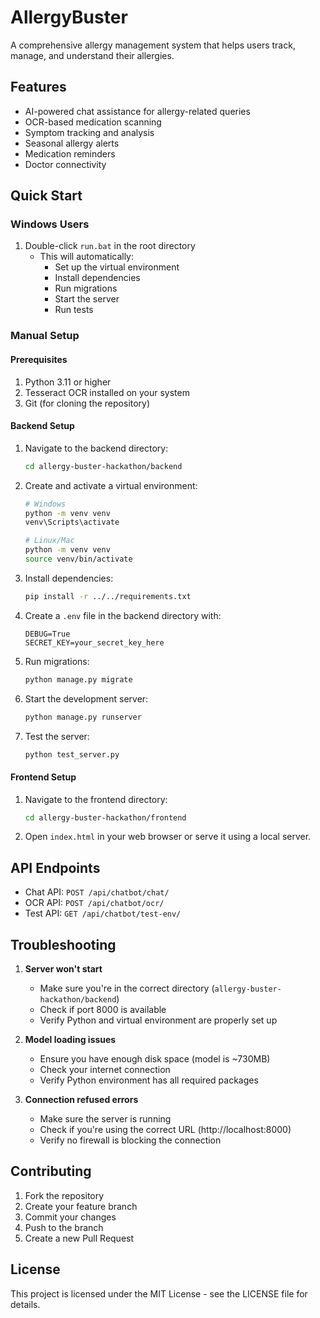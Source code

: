 # AllergyBuster

A comprehensive allergy management system that helps users track, manage, and understand their allergies.

## Features

- AI-powered chat assistance for allergy-related queries
- OCR-based medication scanning
- Symptom tracking and analysis
- Seasonal allergy alerts
- Medication reminders
- Doctor connectivity

## Quick Start

### Windows Users

1. Double-click `run.bat` in the root directory
   - This will automatically:
     - Set up the virtual environment
     - Install dependencies
     - Run migrations
     - Start the server
     - Run tests

### Manual Setup

#### Prerequisites

1. Python 3.11 or higher
2. Tesseract OCR installed on your system
3. Git (for cloning the repository)

#### Backend Setup

1. Navigate to the backend directory:

   ```bash
   cd allergy-buster-hackathon/backend
   ```

2. Create and activate a virtual environment:

   ```bash
   # Windows
   python -m venv venv
   venv\Scripts\activate

   # Linux/Mac
   python -m venv venv
   source venv/bin/activate
   ```

3. Install dependencies:

   ```bash
   pip install -r ../../requirements.txt
   ```

4. Create a `.env` file in the backend directory with:

   ```
   DEBUG=True
   SECRET_KEY=your_secret_key_here
   ```

5. Run migrations:

   ```bash
   python manage.py migrate
   ```

6. Start the development server:

   ```bash
   python manage.py runserver
   ```

7. Test the server:
   ```bash
   python test_server.py
   ```

#### Frontend Setup

1. Navigate to the frontend directory:

   ```bash
   cd allergy-buster-hackathon/frontend
   ```

2. Open `index.html` in your web browser or serve it using a local server.

## API Endpoints

- Chat API: `POST /api/chatbot/chat/`
- OCR API: `POST /api/chatbot/ocr/`
- Test API: `GET /api/chatbot/test-env/`

## Troubleshooting

1. **Server won't start**

   - Make sure you're in the correct directory (`allergy-buster-hackathon/backend`)
   - Check if port 8000 is available
   - Verify Python and virtual environment are properly set up

2. **Model loading issues**

   - Ensure you have enough disk space (model is ~730MB)
   - Check your internet connection
   - Verify Python environment has all required packages

3. **Connection refused errors**
   - Make sure the server is running
   - Check if you're using the correct URL (http://localhost:8000)
   - Verify no firewall is blocking the connection

## Contributing

1. Fork the repository
2. Create your feature branch
3. Commit your changes
4. Push to the branch
5. Create a new Pull Request

## License

This project is licensed under the MIT License - see the LICENSE file for details.
